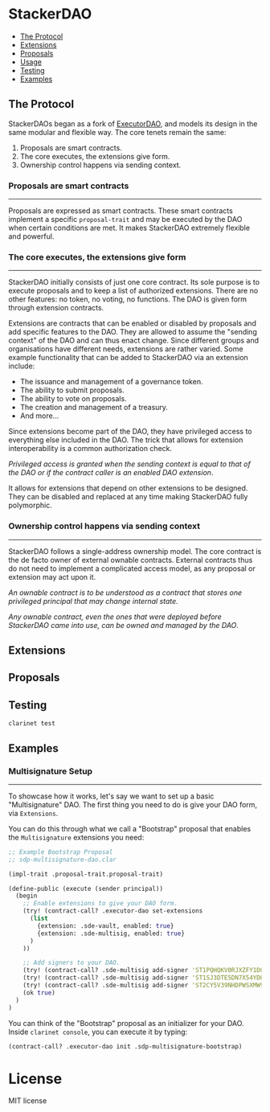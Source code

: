 # StackerDAO

 * [The Protocol](#the-protocol)
 * [Extensions](#extensions)
 * [Proposals](#proposals)
 * [Usage](#usage)
 * [Testing](#testing)
 * [Examples](#examples)

## The Protocol

StackerDAOs began as a fork of [ExecutorDAO](https://github.com/MarvinJanssen/executor-dao), and models its design in the same modular and flexible way. The core tenets remain the same:

1. Proposals are smart contracts.
2. The core executes, the extensions give form.
3. Ownership control happens via sending context.

### Proposals are smart contracts
---
Proposals are expressed as smart contracts. These smart contracts implement a specific `proposal-trait` and may be executed by the DAO when certain conditions are met. It makes StackerDAO extremely flexible and powerful.

### The core executes, the extensions give form
---
StackerDAO initially consists of just one core contract. Its sole purpose is to execute proposals and to keep a list of authorized extensions. There are no other features: no token, no voting, no functions. The DAO is given form through extension contracts.

Extensions are contracts that can be enabled or disabled by proposals and add specific features to the DAO. They are allowed to assume the "sending context" of the DAO and can thus enact change. Since different groups and organisations have different needs, extensions are rather varied. Some example functionality that can be added to StackerDAO via an extension include:

- The issuance and management of a governance token.
- The ability to submit proposals.
- The ability to vote on proposals.
- The creation and management of a treasury.
- And more...

Since extensions become part of the DAO, they have privileged access to everything else included in the DAO. The trick that allows for extension interoperability is a common authorization check.

*Privileged access is granted when the sending context is equal to that of the DAO or if the contract caller is an enabled DAO extension*.

It allows for extensions that depend on other extensions to be designed. They can be disabled and replaced at any time making StackerDAO fully polymorphic.

### Ownership control happens via sending context
---
StackerDAO follows a single-address ownership model. The core contract is the de facto owner of external ownable contracts. External contracts thus do not need to implement a complicated access model, as any proposal or extension may act upon it.

*An ownable contract is to be understood as a contract that stores one privileged principal that may change internal state.*

*Any ownable contract, even the ones that were deployed before StackerDAO came into use, can be owned and managed by the DAO*.

## Extensions

## Proposals

## Testing

```clarinet test```

## Examples

### Multisignature Setup
---

To showcase how it works, let's say we want to set up a basic "Multisignature" DAO. The first thing you need to do is give your DAO form, via `Extensions`.

You can do this through what we call a "Bootstrap" proposal that enables the `Multisignature` extensions you need:

```clojure
;; Example Bootstrap Proposal
;; sdp-multisignature-dao.clar

(impl-trait .proposal-trait.proposal-trait)

(define-public (execute (sender principal))
  (begin
    ;; Enable extensions to give your DAO form.
    (try! (contract-call? .executor-dao set-extensions
      (list
        {extension: .sde-vault, enabled: true}
        {extension: .sde-multisig, enabled: true}
      )
    ))

    ;; Add signers to your DAO.
    (try! (contract-call? .sde-multisig add-signer 'ST1PQHQKV0RJXZFY1DGX8MNSNYVE3VGZJSRTPGZGM))
    (try! (contract-call? .sde-multisig add-signer 'ST1SJ3DTE5DN7X54YDH5D64R3BCB6A2AG2ZQ8YPD5))
    (try! (contract-call? .sde-multisig add-signer 'ST2CY5V39NHDPWSXMW9QDT3HC3GD6Q6XX4CFRK9AG))
    (ok true)
  )
)
```

You can think of the "Bootstrap" proposal as an initializer for your DAO. Inside `clarinet console`, you can execute it by typing:

```clojure
(contract-call? .executor-dao init .sdp-multisignature-bootstrap)
```

# License

MIT license

